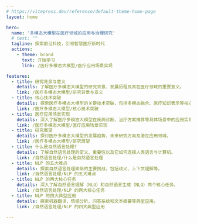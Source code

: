 ```yaml
---
# https://vitepress.dev/reference/default-theme-home-page
layout: home

hero:
  name: '多模态大模型在医疗领域的应用与治理研究'
  # text: ""
  tagline: 探索前沿科技，引领智慧医疗新时代
  actions:
    - theme: brand
      text: 开始学习
      link: /医疗多模态大模型/医疗应用场景实现

features:
  - title: 研究背景与意义
    details: 了解医疗多模态大模型的研究背景、发展历程及其在医疗领域的重要意义。
    link: /医疗多模态大模型/研究背景与意义
  - title: 核心技术突破
    details: 探索医疗多模态大模型的关键技术突破，包括多模态融合、医疗知识表示等核心技术。
    link: /医疗多模态大模型/核心技术突破
  - title: 医疗应用场景实现
    details: 深入了解医疗多模态大模型在疾病诊断、治疗方案推荐等具体场景中的应用实现。
    link: /医疗多模态大模型/医疗应用场景实现
  - title: 研究展望
    details: 探讨医疗多模态大模型的发展趋势、未来研究方向及潜在应用领域。
    link: /医疗多模态大模型/研究展望
  - title: 什么是自然语言处理?
    details: 了解自然语言处理的定义、重要性以及它如何连接人类语言与计算机。
    link: /自然语言处理/什么是自然语言处理
  - title: NLP 的五大难点
    details: 探索自然语言处理面临的主要挑战，包括歧义、上下文理解等。
    link: /自然语言处理/NLP 的五大难点
  - title: NLP 的两大核心任务
    details: 深入了解自然语言理解（NLU）和自然语言生成（NLG）两个核心任务。
    link: /自然语言处理/NLP 的两大核心任务
  - title: NLP 的四大典型应用
    details: 探索机器翻译、情感分析、问答系统和文本摘要等典型应用。
    link: /自然语言处理/NLP 的四大典型应用

---
```

